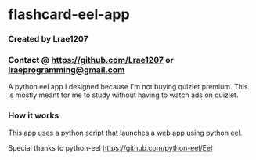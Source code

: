 # flashcard-eel-app
### Created by Lrae1207
### Contact @ <https://github.com/Lrae1207> or <lraeprogramming@gmail.com>
A python eel app I designed because I'm not buying quizlet premium. This is mostly meant for me to study without having to watch ads on quizlet.

### How it works
This app uses a python script that launches a web app using python eel.

Special thanks to python-eel <https://github.com/python-eel/Eel>
